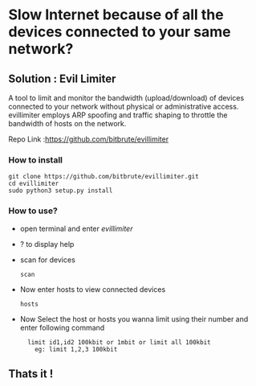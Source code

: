 # Slow Internet because of all the devices connected to your same network?

## Solution : Evil Limiter

A tool to limit and monitor the bandwidth (upload/download) of devices connected to your network without physical or administrative access.
evillimiter employs ARP spoofing and traffic shaping to throttle the bandwidth of hosts on the network.  

Repo Link :https://github.com/bitbrute/evillimiter  

### How to install

    git clone https://github.com/bitbrute/evillimiter.git  
    cd evillimiter  
    sudo python3 setup.py install
  
### How to use?


  * open terminal and enter _evillimiter_
  * ? to display help
  * scan for devices  

        scan
    
  * Now enter hosts to view connected devices
  
        hosts
  
  * Now Select the host or hosts you wanna limit using their number and enter following command   
          
          limit id1,id2 100kbit or 1mbit or limit all 100kbit  
            eg: limit 1,2,3 100kbit  
## Thats it !
